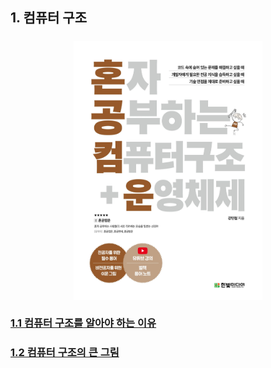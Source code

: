 ## 1. 컴퓨터 구조

<div style="display: flex; width: 100%; justify-content: center; margin: 24px 0">
  <img src="../images/혼공컴운.jpg" style="width: 60%" />
</div>

### [1.1 컴퓨터 구조를 알아야 하는 이유](./1.1%20%EC%BB%B4%ED%93%A8%ED%84%B0%20%EA%B5%AC%EC%A1%B0%EB%A5%BC%20%EC%95%8C%EC%95%84%EC%95%BC%20%ED%95%98%EB%8A%94%20%EC%9D%B4%EC%9C%A0.md)

### [1.2 컴퓨터 구조의 큰 그림](./1.2%20%EC%BB%B4%ED%93%A8%ED%84%B0%20%EA%B5%AC%EC%A1%B0%EC%9D%98%20%ED%81%B0%20%EA%B7%B8%EB%A6%BC.md)
